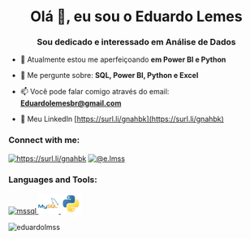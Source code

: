 <h1 align="center">Olá 👋, eu sou o Eduardo Lemes</h1>
<h3 align="center">Sou dedicado e interessado em Análise de Dados</h3>

- 🌱 Atualmente estou me aperfeiçoando **em Power BI e Python**

- 💬 Me pergunte sobre: **SQL, Power BI, Python e Excel**

- 📫 Você pode falar comigo através do email: **Eduardolemesbr@gmail.com**

- 📄 Meu LinkedIn [https://surl.li/gnahbk](https://surl.li/gnahbk)

<h3 align="left">Connect with me:</h3>
<p align="left">
<a href="https://linkedin.com/in/https://surl.li/gnahbk" target="blank"><img align="center" src="https://raw.githubusercontent.com/rahuldkjain/github-profile-readme-generator/master/src/images/icons/Social/linked-in-alt.svg" alt="https://surl.li/gnahbk" height="30" width="40" /></a>
<a href="https://instagram.com/@e.lmss" target="blank"><img align="center" src="https://raw.githubusercontent.com/rahuldkjain/github-profile-readme-generator/master/src/images/icons/Social/instagram.svg" alt="@e.lmss" height="30" width="40" /></a>
</p>

<h3 align="left">Languages and Tools:</h3>
<p align="left"> <a href="https://www.microsoft.com/en-us/sql-server" target="_blank" rel="noreferrer"> <img src="https://www.svgrepo.com/show/303229/microsoft-sql-server-logo.svg" alt="mssql" width="40" height="40"/> </a> <a href="https://www.mysql.com/" target="_blank" rel="noreferrer"> <img src="https://raw.githubusercontent.com/devicons/devicon/master/icons/mysql/mysql-original-wordmark.svg" alt="mysql" width="40" height="40"/> </a> <a href="https://www.python.org" target="_blank" rel="noreferrer"> <img src="https://raw.githubusercontent.com/devicons/devicon/master/icons/python/python-original.svg" alt="python" width="40" height="40"/> </a> </p>

<p><img align="center" src="https://github-readme-stats.vercel.app/api/top-langs?username=eduardolmss&show_icons=true&locale=en&layout=compact" alt="eduardolmss" /></p>
